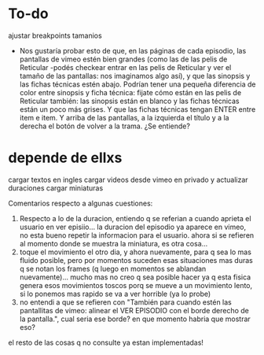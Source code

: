 # To-do
ajustar breakpoints tamanios

- Nos gustaría probar esto de que, en las páginas de cada episodio, las pantallas de vimeo estén bien grandes (como las de las pelis de Reticular -podés checkear entrar en las pelis de Reticular y ver el tamaño de las pantallas: nos imaginamos algo así), y que las sinopsis y las fichas técnicas estén abajo. Podrían tener una pequeña diferencia de color entre sinopsis y ficha técnica: fijate cómo están en las pelis de Reticular también: las sinopsis están en blanco y las fichas técnicas están un poco más grises. Y que las fichas técnicas tengan ENTER entre item e item. Y arriba de las pantallas, a la izquierda el título y a la derecha el botón de volver a la trama. ¿Se entiende?

# depende de ellxs
cargar textos en ingles
cargar videos desde vimeo en privado y actualizar duraciones
cargar miniaturas


Comentarios respecto a algunas cuestiones:
1. Respecto a lo de la duracion, entiendo q se referian a cuando aprieta el usuario en ver episiio... la duracion del episodio ya aparece en vimeo, no esta bueno repetir la informacion para el usuario. ahora si se refieren al momento donde se muestra la miniatura, es otra cosa...
2. toque el movimiento el otro dia, y ahora nuevamente, para q sea lo mas fluido posible, pero por momentos suceden esas situaciones mas duras q se notan los frames (q luego en momentos se ablandan nuevamente)... mucho mas no creo q sea posible hacer ya q esta fisica genera esos movimientos toscos porq se mueve a un movimiento lento, si lo ponemos mas rapido se va a ver horrible (ya lo probe)
3. no entendi a que se refieren con "También para cuando estén las pantallitas de vimeo: alinear el VER EPISODIO con el borde derecho de la pantalla.", cual seria ese borde? en que momento habria que mostrar eso?


el resto de las cosas q no consulte ya estan implementadas!